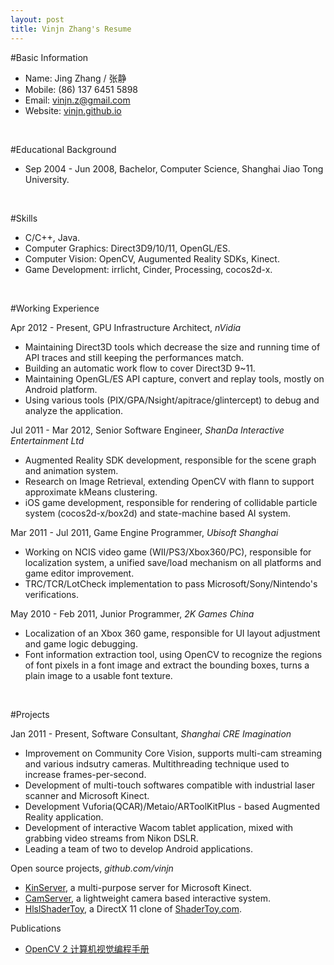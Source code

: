 ```yaml
---
layout: post
title: Vinjn Zhang's Resume
---
```

#Basic Information  
*   Name:       Jing Zhang / 张静
*   Mobile:     (86) 137 6451 5898 
*   Email:      vinjn.z@gmail.com
*   Website:    [vinjn.github.io](http://vinjn.github.io/)   
<br>

#Educational Background
*   Sep 2004 - Jun 2008, Bachelor, Computer Science, Shanghai Jiao Tong University.   
<br>

#Skills   
*   C/C++, Java.
*   Computer Graphics: Direct3D9/10/11, OpenGL/ES.
*   Computer Vision: OpenCV, Augumented Reality SDKs, Kinect.
*   Game Development: irrlicht, Cinder, Processing, cocos2d-x.
<br>

#Working Experience  

Apr 2012 - Present, GPU Infrastructure Architect, *nVidia*  

*   Maintaining Direct3D tools which decrease the size and running time of API traces and still keeping the performances match.
*   Building an automatic work flow to cover Direct3D 9~11.
*   Maintaining OpenGL/ES API capture, convert and replay tools, mostly on Android platform.
*   Using various tools (PIX/GPA/Nsight/apitrace/glintercept) to debug and analyze the application.

Jul 2011 - Mar 2012, Senior Software Engineer, *ShanDa Interactive Entertainment Ltd*  

*   Augmented Reality SDK development, responsible for the scene graph and animation system.
*   Research on Image Retrieval, extending OpenCV with flann to support approximate kMeans clustering.
*   iOS game development, responsible for rendering of collidable particle system (cocos2d-x/box2d) and state-machine based AI system.

Mar 2011 - Jul 2011, Game Engine Programmer, *Ubisoft Shanghai*  

*   Working on NCIS video game (WII/PS3/Xbox360/PC), responsible for localization system, a unified save/load mechanism on all platforms and game editor improvement.
*   TRC/TCR/LotCheck implementation to pass Microsoft/Sony/Nintendo's verifications.

May 2010 - Feb 2011, Junior Programmer, *2K Games China*  

*   Localization of an Xbox 360 game, responsible for UI layout adjustment and game logic debugging.
*   Font information extraction tool, using OpenCV to recognize the regions of font pixels in a font image and extract the bounding boxes, turns a plain image to a usable font texture.   
<br>

#Projects   

Jan 2011 - Present, Software Consultant, *Shanghai CRE Imagination*  

*   Improvement on Community Core Vision, supports multi-cam streaming and various indsutry cameras. Multithreading technique used to increase frames-per-second.
*   Development of multi-touch softwares compatible with industrial laser scanner and Microsoft Kinect.
*   Development Vuforia(QCAR)/Metaio/ARToolKitPlus - based Augmented Reality application.
*   Development of interactive Wacom tablet application, mixed with grabbing video streams from Nikon DSLR.
*   Leading a team of two to develop Android applications. 
  
Open source projects, *github.com/vinjn*  

*   [KinServer](https://github.com/vinjn/KinServer), a multi-purpose server for Microsoft Kinect.
*   [CamServer](http://github.com/vinjn/CamServer/), a lightweight camera based interactive system.
*   [HlslShaderToy](http://github.com/vinjn/HlslShaderToy/), a DirectX 11 clone of [ShaderToy.com](https://www.shadertoy.com/).

Publications

*   [OpenCV 2 计算机视觉编程手册](http://www.amazon.cn/OpenCV2%E8%AE%A1%E7%AE%97%E6%9C%BA%E8%A7%86%E8%A7%89%E7%BC%96%E7%A8%8B%E6%89%8B%E5%86%8C-Robert-Laganiere%E8%91%97-%E5%BC%A0%E9%9D%99/dp/B00DO9TC6C/ref=sr_1_1?s=books&ie=UTF8&qid=1372747227&sr=1-1&keywords=OpenCV2%E8%AE%A1%E7%AE%97%E6%9C%BA%E8%A7%86%E8%A7%89%E7%BC%96%E7%A8%8B%E6%89%8B%E5%86%8C)
